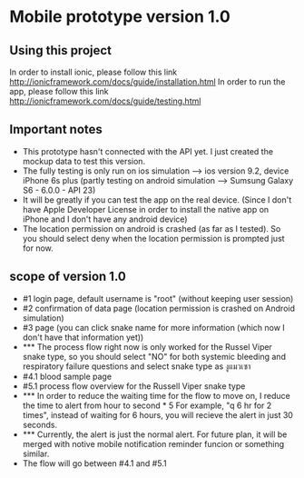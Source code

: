 Mobile prototype version 1.0
=====================

## Using this project

In order to install ionic, please follow this link http://ionicframework.com/docs/guide/installation.html
In order to run the app, please follow this link http://ionicframework.com/docs/guide/testing.html


## Important notes
* This prototype hasn't connected with the API yet. I just created the mockup data to test this version.
* The fully testing is only run on ios simulation --> ios version 9.2, device iPhone 6s plus (partly testing on android simulation --> Sumsung Galaxy S6 - 6.0.0 - API 23)
* It will be greatly if you can test the app on the real device. (Since I don't have Apple Developer License in order to install the native app on iPhone and I don't have any android device)
* The location permission on android is crashed (as far as I tested). So you should select deny when the location permission is prompted just for now.


## scope of version 1.0 
* #1 login page, default username is "root" (without keeping user session)
* #2 confirmation of data page (location permission is crashed on Android simulation)
* #3 page (you can click snake name for more information (which now I don't have that information yet))
*    *** The process flow right now is only worked for the Russel Viper snake type, so you should select "NO" for both systemic bleeding and respiratory failure questions and select snake type as งูแมวเซา
* #4.1 blood sample page
* #5.1 process flow overview for the Russell Viper snake type
*    *** In order to reduce the waiting time for the flow to move on, I reduce the time to alert from hour to second * 5
        For example, "q 6 hr for 2 times", instead of waiting for 6 hours, you will recieve the alert in just 30 seconds.
*    *** Currently, the alert is just the normal alert. For future plan, it will be merged with notive mobile notification reminder funcion or something similar.
* The flow will go between #4.1 and #5.1

